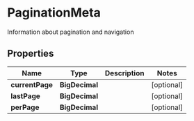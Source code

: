 

# PaginationMeta

Information about pagination and navigation

## Properties

| Name | Type | Description | Notes |
|------------ | ------------- | ------------- | -------------|
|**currentPage** | **BigDecimal** |  |  [optional] |
|**lastPage** | **BigDecimal** |  |  [optional] |
|**perPage** | **BigDecimal** |  |  [optional] |




